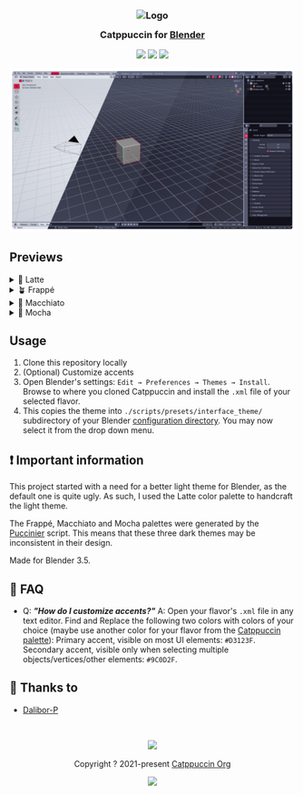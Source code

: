 <h3 align="center">
    <img src="https://raw.githubusercontent.com/catppuccin/catppuccin/main/assets/logos/exports/1544x1544_circle.png" width="100" alt="Logo"/><br/>
    <img src="https://raw.githubusercontent.com/catppuccin/catppuccin/main/assets/misc/transparent.png" height="30" width="0px"/>
    Catppuccin for <a href="https://github.com/catppuccin/template">Blender</a>
    <img src="https://raw.githubusercontent.com/catppuccin/catppuccin/main/assets/misc/transparent.png" height="30" width="0px"/>
</h3>

<p align="center">
    <a href="https://github.com/Dalibor-P/blender/stargazers"><img src="https://img.shields.io/github/stars/Dalibor-P/blender?colorA=363a4f&colorB=b7bdf8&style=for-the-badge"></a>
    <a href="https://github.com/Dalibor-P/blender/issues"><img src="https://img.shields.io/github/issues/Dalibor-P/blender?colorA=363a4f&colorB=f5a97f&style=for-the-badge"></a>
    <a href="https://github.com/Dalibor-P/blender/contributors"><img src="https://img.shields.io/github/contributors/Dalibor-P/blender?colorA=363a4f&colorB=a6da95&style=for-the-badge"></a>
</p>

<p align="center">
    <img src="assets/catwalk.png"/>
</p>

## Previews

<details>
<summary>🌻 Latte</summary>
<img src="assets/Latte.png"/>
</details>
<details>
<summary>🪴 Frappé</summary>
<img src="assets/Frappé.png"/>
</details>
<details>
<summary>🌺 Macchiato</summary>
<img src="assets/Macchiato.png"/>
</details>
<details>
<summary>🌿 Mocha</summary>
<img src="assets/Mocha.png"/>
</details>

## Usage

1. Clone this repository locally
2. (Optional) Customize accents
3. Open Blender's settings: `Edit → Preferences → Themes → Install`. Browse to where you cloned Catppuccin and install the `.xml` file of your selected flavor.
4. This copies the theme into `./scripts/presets/interface_theme/` subdirectory of your Blender [configuration directory](https://docs.blender.org/manual/en/latest/advanced/blender_directory_layout.html). You may now select it from the drop down menu.

<!-- this section is optional -->

## ❗ Important information

This project started with a need for a better light theme for Blender, as the default one is quite ugly. As such, I used the Latte color palette to handcraft the light theme.

The Frappé, Macchiato and Mocha palettes were generated by the [Puccinier](https://github.com/catppuccin/toolbox#%EF%B8%8F-puccinier) script. This means that these three dark themes may be inconsistent in their design.

Made for Blender 3.5.

## 🙋 FAQ

- Q: **_"How do I customize accents?"_**
  A: Open your flavor's `.xml` file in any text editor. Find and Replace the following two colors with colors of your choice (maybe use another color for your flavor from the [Catppuccin palette](https://github.com/catppuccin/catppuccin#-palette)):
  Primary accent, visible on most UI elements: `#D3123F`.
  Secondary accent, visible only when selecting multiple objects/vertices/other elements: `#9C0D2F`.

## 💝 Thanks to

- [Dalibor-P](https://github.com/Dalibor-P)

&nbsp;

<p align="center">
    <img src="https://raw.githubusercontent.com/catppuccin/catppuccin/main/assets/footers/gray0_ctp_on_line.svg?sanitize=true" />
</p>

<p align="center">
    Copyright ? 2021-present <a href="https://github.com/catppuccin" target="_blank">Catppuccin Org</a>
</p>

<p align="center">
    <a href="https://github.com/catppuccin/catppuccin/blob/main/LICENSE"><img src="https://img.shields.io/static/v1.svg?style=for-the-badge&label=License&message=MIT&logoColor=d9e0ee&colorA=363a4f&colorB=b7bdf8"/></a>
</p>
